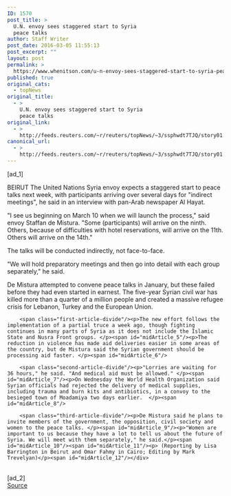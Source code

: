```yaml
---
ID: 1570
post_title: >
  U.N. envoy sees staggered start to Syria
  peace talks
author: Staff Writer
post_date: 2016-03-05 11:55:13
post_excerpt: ""
layout: post
permalink: >
  https://www.whenitson.com/u-n-envoy-sees-staggered-start-to-syria-peace-talks/
published: true
original_cats:
  - topNews
original_title:
  - >
    U.N. envoy sees staggered start to Syria
    peace talks
original_link:
  - >
    http://feeds.reuters.com/~r/reuters/topNews/~3/ssphwdt7TJQ/story01.htm
canonical_url:
  - >
    http://feeds.reuters.com/~r/reuters/topNews/~3/ssphwdt7TJQ/story01.htm
---
```

 [ad_1]
<br><div id="articleText">
<span id="midArticle_start"/>

<span class="focusParagraph" readability="6"><p><span class="articleLocation">BEIRUT</span> The United Nations Syria envoy expects a staggered start to peace talks next week, with participants arriving over several days for "indirect meetings", he said in an interview with pan-Arab newspaper Al Hayat.</p></span><span id="midArticle_0"/><p>"I see us beginning on March 10 when we will launch the process," said envoy Staffan de Mistura. "Some (participants) will arrive on the ninth. Others, because of difficulties with hotel reservations, will arrive on the 11th. Others will arrive on the 14th."</p><span id="midArticle_1"/><p>The talks will be conducted indirectly, not face-to-face.</p><span id="midArticle_2"/><p>"We will hold preparatory meetings and then go into detail with each group separately," he said. </p><span id="midArticle_3"/><p>De Mistura attempted to convene peace talks in January, but these failed before they had even started in earnest. The five-year Syrian civil war has killed more than a quarter of a million people and created a massive refugee crisis for Lebanon, Turkey and the European Union.</p><span id="midArticle_4"/>
        
        <span class="first-article-divide"/><p>The new effort follows the implementation of a partial truce a week ago, though fighting continues in many parts of Syria as it does not include the Islamic State and Nusra Front groups. </p><span id="midArticle_5"/><p>The reduction in violence has made aid deliveries easier in some areas of the country, but de Mistura said the Syrian government should be processing aid faster. </p><span id="midArticle_6"/>
        
        <span class="second-article-divide"/><p>"Lorries are waiting for 36 hours," he said. "And medical aid must be allowed." </p><span id="midArticle_7"/><p>On Wednesday the World Health Organization said Syrian officials had rejected the delivery of medical supplies, including trauma and burn kits and antibiotics, in a convoy to the besieged town of Moadamiya two days earlier.  </p><span id="midArticle_8"/>
        
        <span class="third-article-divide"/><p>De Mistura said he plans to invite members of the government, the opposition, civil society and women to the peace talks. </p><span id="midArticle_9"/><p>"Women are important to us because they have a lot to tell us about the future of Syria. We will meet with them separately," he said.</p><span id="midArticle_10"/><span id="midArticle_11"/><p> (Reporting by Lisa Barrington in Beirut and Omar Fahmy in Cairo; Editing by Mark Trevelyan)</p><span id="midArticle_12"/></div>
<br>[ad_2]
<br><a href="http://feeds.reuters.com/~r/reuters/topNews/~3/ssphwdt7TJQ/story01.htm">Source </a>